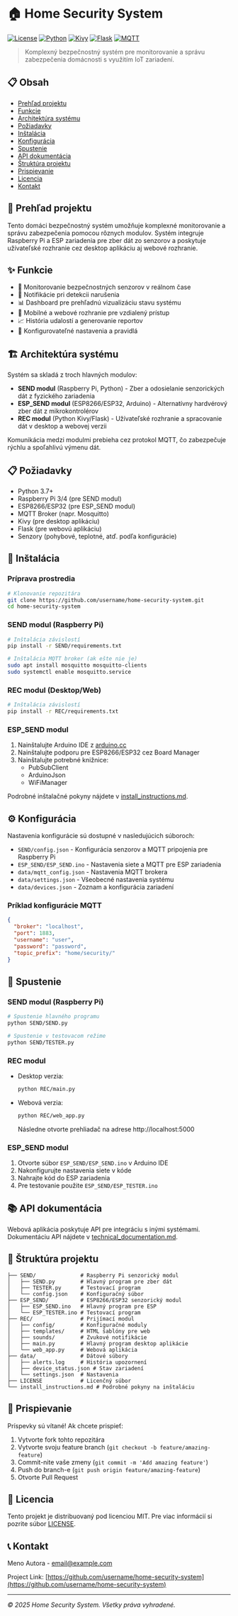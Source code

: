 # 🏠 Home Security System

[![License](https://img.shields.io/badge/License-MIT-blue.svg)](LICENSE)
[![Python](https://img.shields.io/badge/Python-3.7%2B-brightgreen.svg)](https://www.python.org/)
[![Kivy](https://img.shields.io/badge/Kivy-Framework-orange.svg)](https://kivy.org/)
[![Flask](https://img.shields.io/badge/Flask-Framework-green.svg)](https://flask.palletsprojects.com/)
[![MQTT](https://img.shields.io/badge/MQTT-Protocol-yellow.svg)](https://mqtt.org/)

> Komplexný bezpečnostný systém pre monitorovanie a správu zabezpečenia domácnosti s využitím IoT zariadení.

## 📋 Obsah
- [Prehľad projektu](#prehľad-projektu)
- [Funkcie](#funkcie)
- [Architektúra systému](#architektúra-systému)
- [Požiadavky](#požiadavky)
- [Inštalácia](#inštalácia)
- [Konfigurácia](#konfigurácia)
- [Spustenie](#spustenie)
- [API dokumentácia](#api-dokumentácia)
- [Štruktúra projektu](#štruktúra-projektu)
- [Prispievanie](#prispievanie)
- [Licencia](#licencia)
- [Kontakt](#kontakt)

## 📝 Prehľad projektu
Tento domáci bezpečnostný systém umožňuje komplexné monitorovanie a správu zabezpečenia pomocou rôznych modulov. Systém integruje Raspberry Pi a ESP zariadenia pre zber dát zo senzorov a poskytuje užívateľské rozhranie cez desktop aplikáciu aj webové rozhranie.

## ✨ Funkcie
- 🔐 Monitorovanie bezpečnostných senzorov v reálnom čase
- 🔔 Notifikácie pri detekcii narušenia
- 📊 Dashboard pre prehľadnú vizualizáciu stavu systému
- 📱 Mobilné a webové rozhranie pre vzdialený prístup
- 📈 História udalostí a generovanie reportov
- 🔧 Konfigurovateľné nastavenia a pravidlá

## 🏗️ Architektúra systému
Systém sa skladá z troch hlavných modulov:

- **SEND modul** (Raspberry Pi, Python) - Zber a odosielanie senzorických dát z fyzického zariadenia
- **ESP_SEND modul** (ESP8266/ESP32, Arduino) - Alternatívny hardvérový zber dát z mikrokontrolérov
- **REC modul** (Python Kivy/Flask) - Užívateľské rozhranie a spracovanie dát v desktop a webovej verzii

Komunikácia medzi modulmi prebieha cez protokol MQTT, čo zabezpečuje rýchlu a spoľahlivú výmenu dát.

## 📋 Požiadavky
- Python 3.7+
- Raspberry Pi 3/4 (pre SEND modul)
- ESP8266/ESP32 (pre ESP_SEND modul)
- MQTT Broker (napr. Mosquitto)
- Kivy (pre desktop aplikáciu)
- Flask (pre webovú aplikáciu)
- Senzory (pohybové, teplotné, atď. podľa konfigurácie)

## 🔧 Inštalácia

### Príprava prostredia
```bash
# Klonovanie repozitára
git clone https://github.com/username/home-security-system.git
cd home-security-system
```

### SEND modul (Raspberry Pi)
```bash
# Inštalácia závislostí
pip install -r SEND/requirements.txt

# Inštalácia MQTT broker (ak ešte nie je)
sudo apt install mosquitto mosquitto-clients
sudo systemctl enable mosquitto.service
```

### REC modul (Desktop/Web)
```bash
# Inštalácia závislostí
pip install -r REC/requirements.txt
```

### ESP_SEND modul
1. Nainštalujte Arduino IDE z [arduino.cc](https://www.arduino.cc/en/software)
2. Nainštalujte podporu pre ESP8266/ESP32 cez Board Manager
3. Nainštalujte potrebné knižnice:
   - PubSubClient
   - ArduinoJson
   - WiFiManager

Podrobné inštalačné pokyny nájdete v [install_instructions.md](install_instructions.md).

## ⚙️ Konfigurácia
Nastavenia konfigurácie sú dostupné v nasledujúcich súboroch:

- `SEND/config.json` - Konfigurácia senzorov a MQTT pripojenia pre Raspberry Pi
- `ESP_SEND/ESP_SEND.ino` - Nastavenia siete a MQTT pre ESP zariadenia
- `data/mqtt_config.json` - Nastavenia MQTT brokera
- `data/settings.json` - Všeobecné nastavenia systému
- `data/devices.json` - Zoznam a konfigurácia zariadení

### Príklad konfigurácie MQTT
```json
{
  "broker": "localhost",
  "port": 1883,
  "username": "user",
  "password": "password",
  "topic_prefix": "home/security/"
}
```

## 🚀 Spustenie

### SEND modul (Raspberry Pi)
```bash
# Spustenie hlavného programu
python SEND/SEND.py

# Spustenie v testovacom režime
python SEND/TESTER.py
```

### REC modul
- Desktop verzia:
  ```bash
  python REC/main.py
  ```
- Webová verzia:
  ```bash
  python REC/web_app.py
  ```
  Následne otvorte prehliadač na adrese http://localhost:5000

### ESP_SEND modul
1. Otvorte súbor `ESP_SEND/ESP_SEND.ino` v Arduino IDE
2. Nakonfigurujte nastavenia siete v kóde
3. Nahrajte kód do ESP zariadenia
4. Pre testovanie použite `ESP_SEND/ESP_TESTER.ino`

## 📚 API dokumentácia
Webová aplikácia poskytuje API pre integráciu s inými systémami. Dokumentáciu API nájdete v [technical_documentation.md](technical_documentation.md).

## 📁 Štruktúra projektu
```
├── SEND/              # Raspberry Pi senzorický modul
│   ├── SEND.py        # Hlavný program pre zber dát
│   ├── TESTER.py      # Testovací program
│   └── config.json    # Konfiguračný súbor
├── ESP_SEND/          # ESP8266/ESP32 senzorický modul
│   ├── ESP_SEND.ino   # Hlavný program pre ESP
│   └── ESP_TESTER.ino # Testovací program
├── REC/               # Prijímací modul
│   ├── config/        # Konfiguračné moduly
│   ├── templates/     # HTML šablóny pre web
│   ├── sounds/        # Zvukové notifikácie
│   ├── main.py        # Hlavný program desktop aplikácie
│   └── web_app.py     # Webová aplikácia
├── data/              # Dátové súbory
│   ├── alerts.log     # História upozornení
│   ├── device_status.json # Stav zariadení
│   └── settings.json  # Nastavenia
├── LICENSE            # Licenčný súbor
└── install_instructions.md # Podrobné pokyny na inštaláciu
```

## 🤝 Prispievanie
Príspevky sú vítané! Ak chcete prispieť:

1. Vytvorte fork tohto repozitára
2. Vytvorte svoju feature branch (`git checkout -b feature/amazing-feature`)
3. Commit-nite vaše zmeny (`git commit -m 'Add amazing feature'`)
4. Push do branch-e (`git push origin feature/amazing-feature`)
5. Otvorte Pull Request

## 📄 Licencia
Tento projekt je distribuovaný pod licenciou MIT. Pre viac informácií si pozrite súbor [LICENSE](LICENSE).

## 📞 Kontakt
Meno Autora - [email@example.com](mailto:email@example.com)

Project Link: [https://github.com/username/home-security-system](https://github.com/username/home-security-system)

---

*© 2025 Home Security System. Všetky práva vyhradené.*
